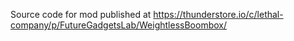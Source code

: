 Source code for mod published at https://thunderstore.io/c/lethal-company/p/FutureGadgetsLab/WeightlessBoombox/
